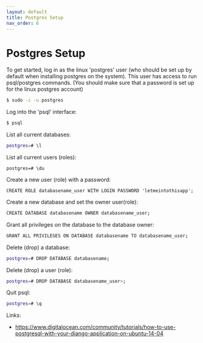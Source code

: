 ```yaml
---
layout: default
title: Postgres Setup
nav_order: 6
---
```


# Postgres Setup

To get started, log in as the linux 'postgres' user (who should be set up by default when installing postgres on the system). This user has access to run psql/postgres commands. (You should make sure that a password is set up for the linux postgres account)

``` bash
$ sudo -i -u postgres
```

Log into the 'psql' interface:

``` bash
$ psql
```

List all current databases:

``` bash
postgres=# \l
```

List all current users (roles):

```
postgres=# \du
```

Create a new user (role) with a password:

```
CREATE ROLE databasename_user WITH LOGIN PASSWORD 'letmeintothisapp';
```

Create a new database and set the owner user(role):

``` bash
CREATE DATABASE databasename OWNER databasename_user;
```

Grant all privileges on the database to the database owner:

``` bash
GRANT ALL PRIVILEGES ON DATABASE databasename TO databasename_user;
```

Delete (drop) a database:

``` bash
postgres=# DROP DATABASE databasename;
```

Delete (drop) a user (role):

``` bash
postgres=# DROP DATABASE databasename_user>;
```

Quit psql:

``` bash
postgres=# \q
```

Links:
* https://www.digitalocean.com/community/tutorials/how-to-use-postgresql-with-your-django-application-on-ubuntu-14-04